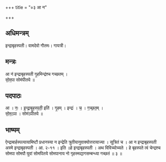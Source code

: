 +++
title = "०३ आ न"

+++
## अधिमन्त्रम्
इन्द्राबृहस्पती। वामदेवो गौतमः। गायत्री।

## मन्त्रः
आ न॑ इन्द्राबृहस्पती गृ॒हमिन्द्र॑श्च गच्छतम् ।  
सो॒म॒पा सोम॑पीतये ॥

## पदपाठः
आ । नः॒ । इ॒न्द्रा॒बृ॒ह॒स्प॒ती॒ इति॑ । गृ॒हम् । इन्द्रः॑ । च॒ । ग॒च्छ॒त॒म् ।  
सो॒म॒ऽपा । सोम॑ऽपीतये ॥

## भाष्यम्
ऐन्द्राबार्हस्पत्यायामिष्टौ प्रधानस्या न इन्द्रेति त्रुतीयानुवाक्योत्तरायाज्या । सूत्रितं च । आ न इन्द्राबृहस्पती अस्मे इन्द्राबृहस्पती । आ. २-११ । इति ॥हे इन्द्राबृहस्पती । अथ विविच्योच्यते । हे बृहस्पते त्वं चेन्द्रश्च सोमपा सोमपौ युवां सोमपितये सोमपानाय नो गृहस्मद्यागसम्बन्ध्या गच्छतं ॥ ३ ॥